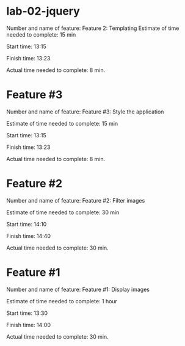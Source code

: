 # lab-02-jquery
Number and name of feature: Feature 2: Templating
Estimate of time needed to complete: 15 min

Start time: 13:15

Finish time: 13:23

Actual time needed to complete: 8 min.


# Feature #3
Number and name of feature: Feature #3: Style the application

Estimate of time needed to complete: 15 min

Start time: 13:15

Finish time: 13:23

Actual time needed to complete: 8 min.

# Feature #2
Number and name of feature: Feature #2: Filter images 

Estimate of time needed to complete: 30 min

Start time: 14:10

Finish time: 14:40

Actual time needed to complete: 30 min.

# Feature #1
Number and name of feature: Feature #1: Display images 

Estimate of time needed to complete: 1 hour

Start time: 13:30

Finish time: 14:00

Actual time needed to complete: 30 min.
